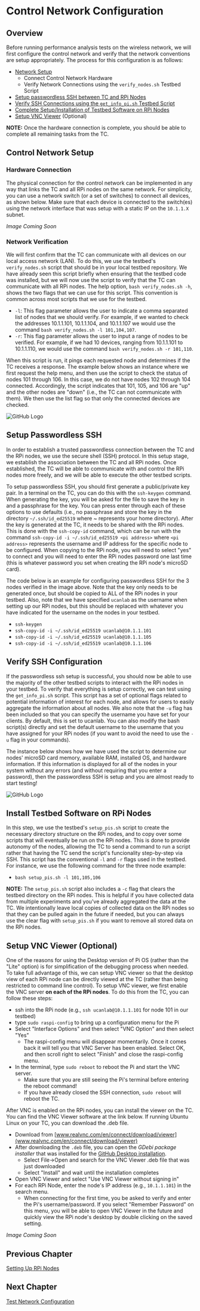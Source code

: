 # Control Network Configuration
## Overview
Before running performance analysis tests on the wireless network, we will first configure the control network and verify that the network conventions are setup appropriately. The process for this configuration is as follows:
* [Network Setup](https://github.com/UCaNLabUMB/Testbed_Controller/blob/main/Documentation/Config_Control_Net.md#control-network-setup)
  - Connect Control Network Hardware
  - Verify Network Connections using the `verify_nodes.sh` Testbed Script
* [Setup passwordless SSH between TC and RPi Nodes](https://github.com/UCaNLabUMB/Testbed_Controller/blob/main/Documentation/Config_Control_Net.md#setup-passwordless-ssh)
* [Verify SSH Connections using the `get_info_pi.sh` Testbed Script](https://github.com/UCaNLabUMB/Testbed_Controller/blob/main/Documentation/Config_Control_Net.md#verify-ssh-configuration)
* [Complete Setup/Installation of Testbed Software on RPi Nodes](https://github.com/UCaNLabUMB/Testbed_Controller/blob/main/Documentation/Config_Control_Net.md#install-testbed-software-on-rpi-nodes)
* [Setup VNC Viewer](https://github.com/UCaNLabUMB/Testbed_Controller/blob/main/Documentation/Config_Control_Net.md#setup-vnc-viewer-optional) (Optional)

**NOTE:** Once the hardware connection is complete, you should be able to complete all remaining tasks from the TC.


## Control Network Setup

### Hardware Connection
The physical connection for the control network can be implemented in any way that links the TC and all RPi nodes on the same network. For simplicity, you can use a network switch (or a set of switches) to connect all devices, as shown below. Make sure that each device is connected to the switch(es) using the network interface that was setup with a static IP on the `10.1.1.X` subnet.

_Image Coming Soon_


### Network Verification
We will first confirm that the TC can communicate with all devices on our local access network (LAN). To do this, we use the testbed's `verify_nodes.sh` script that should be in your local testbed repository. We have already seen this script briefly when ensuring that the testbed code was installed, but we will now use the script to verify that the TC can communicate with all RPi nodes. The help option, `bash verify_nodes.sh -h`, shows the two flags that we can use for this script. This convention is common across most scripts that we use for the testbed.
* `-l`: This flag parameter allows the user to indicate a comma separated list of nodes that we should verify. For example, if we wanted to check the addresses 10.1.1.101, 10.1.1.104, and 10.1.1.107 we would use the command `bash verify_nodes.sh -l 101,104,107`.
* `-r`: This flag parameter allows the user to input a range of nodes to be verified. For example, if we had 10 devices, ranging from 10.1.1.101 to 10.1.1.110, we would use the command `bash verify_nodes.sh -r 101,110`.

When this script is run, it pings each requested node and determines if the TC receives a response. The example below shows an instance where we first request the help menu, and then use the script to check the status of nodes 101 through 106. In this case, we do not have nodes 102 through 104 connected. Accordingly, the script indicates that 101, 105, and 106 are "up" and the other nodes are "down" (i.e., the TC can not communicate with them). We then use the list flag so that only the connected devices are checked.

![GitHub Logo](Images/verify_nodes_full.png)


## Setup Passwordless SSH
In order to establish a trusted passwordless connection between the TC and the RPi nodes, we use the secure shell (SSH) protocol. In this setup stage, we establish the association between the TC and all RPi nodes. Once established, the TC will be able to communicate with and control the RPi nodes more freely, and we will be able to execute the other testbed scripts. 

To setup passwordless SSH, you should first generate a public/private key pair. In a terminal on the TC, you can do this with the `ssh-keygen` command. When generating the key, you will be asked for the file to save the key in and a passphrase for the key. You can press enter through each of these options to use defaults (i.e., no passphrase and store the key in the directory `~/.ssh/id_ed25519` where ~ represents your home directory). After the key is generated at the TC, it needs to be shared with the RPi nodes. This is done with the `ssh-copy-id` command, which can be run with the command `ssh-copy-id -i ~/.ssh/id_ed25519 <pi address>` where `<pi address>` represents the username and IP address for the specific node to be configured. When copying to the RPi node, you will need to select "yes" to connect and you will need to enter the RPi nodes password one last time (this is whatever password you set when creating the RPi node's microSD card). 

The code below is an example for configuring passwordless SSH for the 3 nodes verified in the image above. Note that the key only needs to be generated once, but should be copied to ALL of the RPi nodes in your testbed. Also, note that we have specified `ucanlab` as the username when setting up our RPi nodes, but this should be replaced with whatever you have indicated for the username on the nodes in your testbed.
* `ssh-keygen`
* `ssh-copy-id -i ~/.ssh/id_ed25519 ucanlab@10.1.1.101`
* `ssh-copy-id -i ~/.ssh/id_ed25519 ucanlab@10.1.1.105`
* `ssh-copy-id -i ~/.ssh/id_ed25519 ucanlab@10.1.1.106`


## Verify SSH Configuration
If the passwordless ssh setup is successful, you should now be able to use the majority of the other testbed scripts to interact with the RPi nodes in your testbed. To verify that everything is setup correctly, we can test using the `get_info_pi.sh` script. This script has a set of optional flags related to potential information of interest for each node, and allows for users to easily aggregate the information about all nodes. We also note that the `-u` flag has been included so that you can specify the username you have set for your clients. By default, this is set to ucanlab. You can also modify the bash script(s) directly and set the default username to the username that you have assigned for your RPi nodes (if you want to avoid the need to use the `-u` flag in your commands).

The instance below shows how we have used the script to determine our nodes' microSD card memory, available RAM, installed OS, and hardware information. If this information is displayed for all of the nodes in your system without any errors (and without requiring that you enter a password), then the passwordless SSH is setup and you are almost ready to start testing!

![GitHub Logo](Images/get_info_pi.png)


## Install Testbed Software on RPi Nodes
In this step, we use the testbed's `setup_pis.sh` script to create the necessary directory structure on the RPi nodes, and to copy over some scripts that will eventually be run on the RPi nodes. This is done to provide autonomy of the nodes, allowing the TC to send a command to run a script rather that having the TC send the script's funcionality step-by-step via SSH. This script has the conventional `-l` and `-r` flags used in the testbed. For instance, we use the following command for the three node example:
* `bash setup_pis.sh -l 101,105,106`

**NOTE:** The `setup_pis.sh` script also includes a `-c` flag that clears the testbed directory on the RPi nodes. This is helpful if you have collected data from multiple experiments and you've already aggregated the data at the TC. We intentionally leave local copies of collected data on the RPi nodes so that they can be pulled again in the future if needed, but you can always use the clear flag with `setup_pis.sh` if you want to remove all stored data on the RPi nodes.


## Setup VNC Viewer (Optional)
One of the reasons for using the Desktop version of Pi OS (rather than the "Lite" option) is for simplification of the debugging process when needed. To take full advantage of this, we can setup VNC viewer so that the desktop view of each RPi node can be directly viewed at the TC (rather than being restricted to command line control). To setup VNC viewer, we first enable the VNC server **on each of the RPi nodes**. To do this from the TC, you can follow these steps:
* ssh into the RPi node (e.g., `ssh ucanlab@10.1.1.101` for node 101 in our testbed)
* type `sudo raspi-config` to bring up a configuration menu for the Pi
* Select "Interface Options" and then select "VNC Option" and then select "Yes" 
  - The raspi-config menu will disappear momentarily. Once it comes back it will tell you that VNC Server has been enabled. Select OK, and then scroll right to select "Finish" and close the raspi-config menu.
* In the terminal, type `sudo reboot` to reboot the Pi and start the VNC server.
  - Make sure that you are still seeing the Pi's terminal before entering the reboot command! 
  - If you have already closed the SSH connection, `sudo reboot` will reboot the TC.

After VNC is enabled on the RPi nodes, you can install the viewer on the TC. You can find the VNC Viewer software at the link below. If running Ubuntu Linux on your TC, you can download the .deb file.
* Download from [www.realvnc.com/en/connect/download/viewer](www.realvnc.com/en/connect/download/viewer)
* After downloading the `.deb` file, you can open the _GDebi package installer_ that was installed for the [GitHub Desktop installation](https://github.com/UCaNLabUMB/Testbed_Controller/blob/main/Documentation/Setup_TC.md#testbed-code-setup).
  - Select File->Open and search for the VNC Viewer .deb file that was just downloaded
  - Select "Install" and wait until the installation completes
* Open VNC Viewer and select "Use VNC Viewer without signing in" 
* For each RPi Node, enter the node's IP address (e.g., `10.1.1.101`) in the search menu.
  - When connecting for the first time, you be asked to verify and enter the Pi's username/password. If you select "Remember Password" on this menu, you will be able to open VNC Viewer in the future and quickly view the RPi node's desktop by double clicking on the saved setting.

_Image Coming Soon_


## Previous Chapter
[Setting Up RPi Nodes](https://github.com/UCaNLabUMB/Testbed_Controller/blob/main/Documentation/Setup_RPi_Node.md)

## Next Chapter
[Test Network Configuration](https://github.com/UCaNLabUMB/Testbed_Controller/blob/main/Documentation/Config_Test_Net.md)
